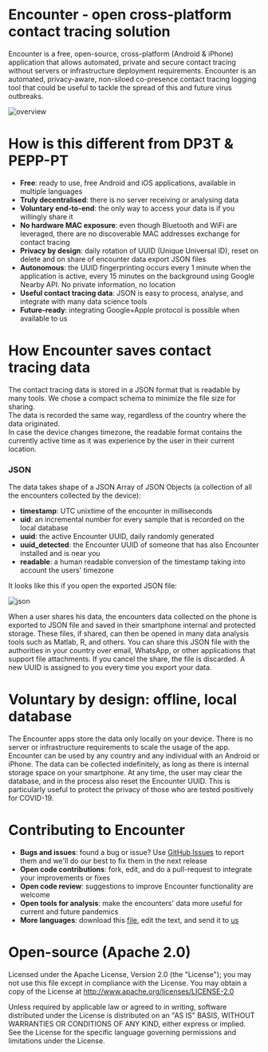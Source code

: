 Encounter - open cross-platform contact tracing solution
===============================================================
	
Encounter is a free, open-source, cross-platform (Android & iPhone) 
application that allows automated, private and secure contact tracing 
without servers or infrastructure deployment requirements. 
Encounter is an automated, privacy-aware, non-siloed co-presence contact tracing 
logging tool that could be useful to tackle the spread of this and 
future virus outbreaks.

![overview](https://drive.google.com/uc?export=view&id=15OHn_xP-Ku7mAk4deIaRp5E77NfEA9-_)

How is this different from DP3T & PEPP-PT
=========================================
- **Free**: ready to use, free Android and iOS applications, available in multiple languages
- **Truly decentralised**: there is no server receiving or analysing data
- **Voluntary end-to-end**: the only way to access your data is if you willingly share it
- **No hardware MAC exposure**: even though Bluetooth and WiFi are leveraged, there are no discoverable MAC addresses exchange for contact tracing
- **Privacy by design**: daily rotation of UUID (Unique Universal ID), reset on delete and on share of encounter data export JSON files
- **Autonomous**: the UUID fingerprinting occurs every 1 minute when the application is active, every 15 minutes on the background using Google Nearby API. No private information, no location
- **Useful contact tracing data**: JSON is easy to process, analyse, and integrate with many data science tools
- **Future-ready**: integrating Google+Apple protocol is possible when available to us

How Encounter saves contact tracing data
========================================
The contact tracing data is stored in a JSON format that is readable by many tools. We chose a compact schema to minimize the file size for sharing.  
The data is recorded the same way, regardless of the country where the data originated.  
In case the device changes timezone, the readable format contains the currently active time as it was experience by the user in their current location.

### JSON
The data takes shape of a JSON Array of JSON Objects (a collection of all the encounters collected by the device):
* **timestamp**: UTC unixtime of the encounter in milliseconds
* **uid**: an incremental number for every sample that is recorded on the local database
* **uuid**: the active Encounter UUID, daily randomly generated
* **uuid_detected**: the Encounter UUID of someone that has also Encounter installed and is near you
* **readable**: a human readable conversion of the timestamp taking into account the users' timezone

It looks like this if you open the exported JSON file:

![json](https://drive.google.com/uc?export=view&id=1KoIZ_KyrMA9YMv28G2wjOJlzSDC7sObj)

When a user shares his data, the encounters data collected on the phone is exported to JSON file and saved in their smartphone internal and protected storage. 
These files, if shared, can then be opened in many data analysis tools such as Matlab, R, and others. 
You can share this JSON file with the authorities in your country over email, WhatsApp, or other applications that support file attachments. 
If you cancel the share, the file is discarded. A new UUID is assigned to you every time you export your data.

Voluntary by design: offline, local database
============================================
The Encounter apps store the data only locally on your device. There is no server or infrastructure requirements to scale the usage of the app. 
Encounter can be used by any country and any individual with an Android or iPhone. The data can be collected indefinitely, as long as there is internal storage space on your smartphone. 
At any time, the user may clear the database, and in the process also reset the Encounter UUID. This is particularly useful to protect the privacy of those who are tested positively for COVID-19.

Contributing to Encounter
===================================================
- **Bugs and issues**: found a bug or issue? Use [GitHub Issues](https://github.com/denzilferreira/Encounter/issues) to report them and we'll do our best to fix them in the next release
- **Open code contributions**: fork, edit, and do a pull-request to integrate your improvements or fixes
- **Open code review**: suggestions to improve Encounter functionality are welcome
- **Open tools for analysis**: make the encounters' data more useful for current and future pandemics
- **More languages**: download this [file](https://drive.google.com/file/d/1PA-gc1kNEfcsNCXV2UNdvq2yt2iaBYZc/view?usp=sharing), edit the text, and send it to [us](mailto:denzil.ferreira@oulu.fi?subject=[Encounter]%20New%20translation) 

Open-source (Apache 2.0)
========================
Licensed under the Apache License, Version 2.0 (the "License");
you may not use this file except in compliance with the License.
You may obtain a copy of the License at 
http://www.apache.org/licenses/LICENSE-2.0

Unless required by applicable law or agreed to in writing, software
distributed under the License is distributed on an "AS IS" BASIS,
WITHOUT WARRANTIES OR CONDITIONS OF ANY KIND, either express or implied.
See the License for the specific language governing permissions and
limitations under the License.
